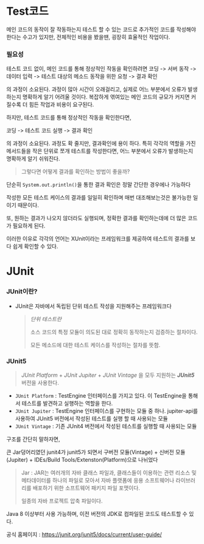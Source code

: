 

# Test코드

메인 코드의 동작이 잘 작동하는지 테스트 할 수 있는 코드로 추가적인 코드를 작성해야 한다는 수고가 있지만, 전체적인 비용을 봤을땐, 굉장히 효율적인 작업이다.



### 필요성

테스트 코드 없이, 메인 코드를 통해 정상적인 작동을 확인하려면
코딩 -> 서버 동작 -> 데이터 입력 -> 테스트 대상의 메소드 동작을 위한 요청 -> 결과 확인

의 과정이 소요된다. 과정이 많아 시간이 오래걸리고, 실제로 어느 부분에서 오류가 발생하는지 명확하게 알기 어려울 것이다. 복잡하게 엮여있는 메인 코드의 규모가 커지면 커질수록 더 힘든 작업과 비용이 요구된다.



하지만, 테스트 코드를 통해 정상적인 작동을 확인한다면,

코딩 -> 테스트 코드 실행 -> 결과 확인

의 과정이 소요된다. 과정도 확 줄지만, 결과확인에 용이 하다. 특히 각각의 역할을 가진 메서드들을 작은 단위로 쪼개 테스트를 작성한다면, 어느 부분에서 오류가 발생하는지 명확하게 알기 쉬워진다.

> 그렇다면 어떻게 결과를 확인하는 방법이 좋을까?

단순히 `System.out.println()`을 통한 결과 확인은 정말 간단한 경우에나 가능하다

작성한 모든 테스트 케이스의 결과를 일일히 확인하며 매번 대조해보는것은 불가능한 일이기 때문이다.

또, 원하는 결과가 나오지 않더라도 실행되며, 정확한 결과를 확인하는데에 더 많은 코드가 필요하게 된다.

이러한 이유로 각각의 언어는 XUnit이라는 프레임워크를 제공하여 테스트의 결과를 보다 쉽게 확인할 수 있다.

# JUnit

### JUnit이란?

- JUnit은 자바에서 독립된 단위 테스트 작성을 지원해주는 프레임워크다

  > *단위 테스트란*
  >
  > 소스 코드의 특정 모듈이 의도된 대로 정확히 동작하는지 검증하는 절차이다.
  >
  > 모든 메소드에 대한 테스트 케이스를 작성하는 절차를 뜻함.



### JUnit5 

> *JUnit Platform* + *JUnit Jupiter* + *JUnit Vintage* 을 모두 지원하는 ***JUnit5*** 버전을 사용한다.

- `JUnit Platform` : TestEngine 인터페이스를 가지고 있다. 이 TestEngine을 통해서 테스트를 발견하고 실행하는 역할을 한다.
- `JUnit Jupiter` : TestEngine 인터페이스를 구현하는 모듈 중 하나.  jupiter-api를 사용하여 JUnit5 버전에서 작성된 테스트를 실행 할 때 사용되는 모듈
- `JUnit Vintage` : 기존 JUnit4 버전에서 작성된 테스트를 실행할 때 사용되는 모듈

구조를 간단히 말하자면,

큰 Jar덩어리였던 junit4가 junit5가 되면서 구버전 모듈(Vintage) + 신버전 모듈(Jupiter) + IDEs/Build Tools/Extenston(Platform)으로 나뉘었다

> Jar : JAR는 여러개의 자바 클래스 파일과, 클래스들이 이용하는 관련 리소스 및 메타데이터를 하나의 파일로 모아서 자바 플랫폼에 응용 소프트웨어나 라이브러리를 배포하기 위한 소프트웨어 패키지 파일 포맷이다.
>
> 일종의 자바 프로젝트 압축 파일이다.

Java 8 이상부터 사용 가능하며, 이전 버전의 JDK로 컴파일된 코드도 테스트할 수 있다.



공식 홈페이지 : https://junit.org/junit5/docs/current/user-guide/
